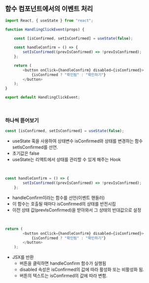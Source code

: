 ## 함수 컴포넌트에서의 이벤트 처리

```javascript
import React, { useState } from "react";

function HandlingClickEvent(props) {
    
    const [isConfirmed, setIsConfirmed] = useState(false);

    const handleConfirm = () => {
        setIsConfirmed((prevIsConfirmed) => !prevIsConfirmed);
    };

    return (
        <button onClick={handleConfirm} disabled={isConfirmed}>
            {isConfirmed ? "확인됨" : "확인하기"}
        </button>
    );
}

export default HandlingClickEvent;
```

<br />

### 하나씩 뜯어보기

```javascript
const [isConfirmed, setIsConfirmed] = useState(false);
```

- useState 훅을 사용하여 상태변수 isConfirmed와 상태를 변경하는 함수 setIsConfirmed를 선언.
- 초기값은 false
- useState는 리액트에서 상태를 관리할 수 있게 해주는 Hook

<br />

```javascript
const handleConfirm = () => {
        setIsConfirmed((prevIsConfirmed) => !prevIsConfirmed);
    };
```
- handleConfirm이라는 함수를 선언(이벤트 핸들러)
- 이 함수는 호출될 때마다 isConfirmed의 상태를 반전시킴
- 이전 상태 값(prevIsConfirmed)을 받아와서 그 상태의 반대값으로 설정

<br />

```javascript
return (
        <button onClick={handleConfirm} disabled={isConfirmed}>
            {isConfirmed ? "확인됨" : "확인하기"}
        </button>
    );
```

- JSX를 반환
    - 버튼을 클릭하면 handleConfirm 함수가 실행됨
    - disabled 속성은 isConfirmed의 값에 따라 활성화 또는 비활성화 됨.
    - 버튼의 텍스트는 isConfirmed의 값에 따라 변함. 